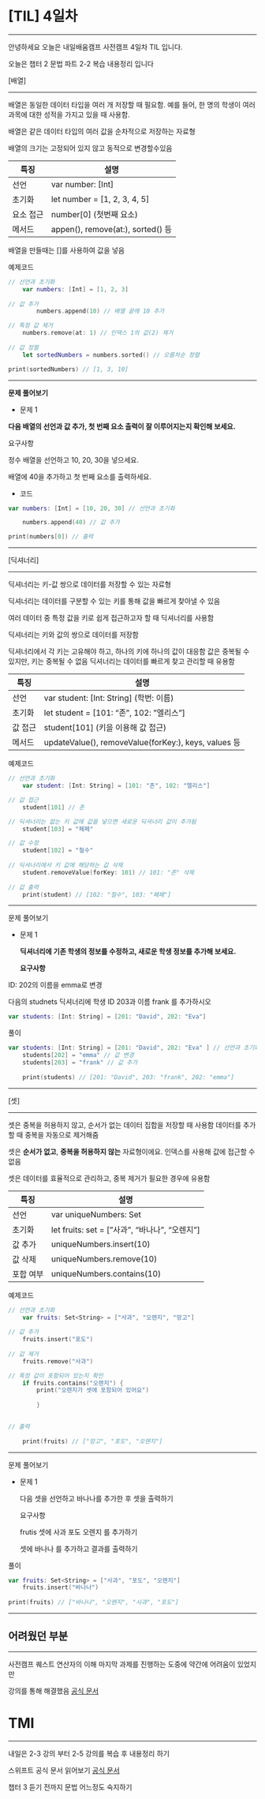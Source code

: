 # [TIL] 4일차

---

안녕하세요 오늘은 내일배움캠프 사전캠프 4일차 TIL 입니다.

오늘은 챕터 2 문법 파트 2-2 복습 내용정리 입니다

[배열]

---

배열은 동일한 데이터 타입을 여러 개 저장할 때 필요함.
예를 들어, 한 명의 학생이 여러 과목에 대한 성적을 가지고 있을 때 사용함.

배열은 같은 데이터 타입의 여러 값을 순차적으로 저장하는 자료형

배열의 크기는 고정되어 있지 않고 동적으로 변경할수있음

| 특징 | 설명 |
| --- | --- |
| 선언 | var number: [Int] |
| 초기화 | let number = [1, 2, 3, 4, 5] |
| 요소 접근 | number[0] (첫번째 요소) |
| 메서드 | appen(), remove(at:), sorted() 등 |

배열을 만들때는 []를 사용하여 값을 넣음

예제코드

```swift
// 선언과 초기화
    var numbers: [Int] = [1, 2, 3]
    
// 값 추가
        numbers.append(10) // 배열 끝에 10 추가

// 특정 값 제거
    numbers.remove(at: 1) // 인덱스 1의 값(2) 제거
    
// 값 정렬
    let sortedNumbers = numbers.sorted() // 오름차순 정렬

print(sortedNumbers) // [1, 3, 10]
```

---

**문제 풀어보기**

- 문제 1

**다음 배열의 선언과 값 추가, 첫 번째 요소 출력이 잘 이루어지는지 확인해 보세요.**

요구사항

정수 배열을 선언하고 10, 20, 30을 넣으세요.

배열에 40을 추가하고 첫 번째 요소를 출력하세요.

- 코드

```swift
var numbers: [Int] = [10, 20, 30] // 선언과 초기화

	numbers.append(40) // 값 추가

print(numbers[0]) // 출력
```

---

[딕셔너리]

---

딕셔너리는 키-값 쌍으로 데이터를 저장할 수 있는 자료형

딕셔너리는 데이터를 구분할 수 있는 키를 통해 값을 빠르게 찾아낼 수 있음

여러 데이터 중 특정 값을 키로 쉽게 접근하고자 할 때 딕셔너리를 사용함

딕셔너리는 키와 값의 쌍으로 데이터를 저장함

딕셔너리에서 각 키는 고유해야 하고,
하나의 키에 하나의 값이 대응함 값은 중복될 수 있지만,
키는 중복될 수 없음 딕셔너리는 데이터를 빠르게 찾고 관리할 때 유용함

| 특징 | 설명 |
| --- | --- |
| 선언 | var student: [Int: String] (학번: 이름) |
| 초기화 | let student = [101: “존”, 102: ”엘리스”] |
| 값 접근 | student[101]  (키을 이용해 값 접근) |
| 메서드 | updateValue(), removeValue(forKey:), keys, values 등 |

예제코드

```swift
// 선언과 초기화
	var student: [Int: String] = [101: "존", 102: "엘리스"]

// 값 접근
	student[101] // 존

// 딕셔너리는 없는 키 값에 값을 넣으면 새로운 딕셔너리 값이 추가됨
	student[103] = "페페"

// 값 수정
	student[102] = "철수"
	
// 딕셔너리에서 키 값에 해당하는 값 삭제
	student.removeValue(forKey: 101) // 101: "존" 삭제
	
// 값 출력
	print(student) // [102: "철수", 103: "페페"]
```

---

문제 풀어보기

- 문제 1

   **딕셔너리에 기존 학생의 정보를 수정하고, 새로운 학생 정보를 추가해 보세요.**

     **요구사항**

ID: 202의 이름을 emma로 변경

다음의 studnets 딕셔너리에 학생 ID 203과 이름 frank 를 추가하시오

```swift
var students: [Int: String] = [201: "David", 202: "Eva"]
```

풀이

```swift
var students: [Int: String] = [201: "David", 202: "Eva" ] // 선언과 초기화
	students[202] = "emma" // 값 변경
	students[203] = "frank" // 값 추가
	
	print(students) // [201: "David", 203: "frank", 202: "emma"]
```

     

---

[셋]

---

셋은 중복을 허용하지 않고, 순서가 없는 데이터 집합을 저장할 때 사용함
데이터를 추가할 때 중복을 자동으로 제거해줌

셋은 **순서가 없고**, **중복을 허용하지 않는** 자료형이에요. 인덱스를 사용해 값에 접근할 수 없음

셋은 데이터를 효율적으로 관리하고, 중복 제거가 필요한 경우에 유용함

| 특징 | 설명 |
| --- | --- |
| 선언 | var uniqueNumbers: Set<Int> |
| 초기화 | let fruits: set = [”사과”, “바나나”, “오렌지”] |
| 값 추가 | uniqueNumbers.insert(10) |
| 값 삭제 | uniqueNumbers.remove(10) |
| 포합 여부 | uniqueNumbers.contains(10) |

예제코드

```swift
// 선언과 초기화
    var fruits: Set<String> = ["사과", "오렌지", "망고"]
    
// 값 추가
    fruits.insert("포도")
    
// 값 제거
    fruits.remove("사과")

// 특정 값이 포함되어 있는지 확인
    if fruits.contains("오렌지") {
        print("오렌지가 셋에 포함되어 있어요")
            
        }

     
// 출력
    
    print(fruits) // ["망고", "포도", "오렌지"]

```

---

문제 풀어보기

- 문제 1
    
    다음 셋을 선언하고 바나나를 추가한 후 셋을 출력하기
    
    요구사항
    
     frutis 셋에 사과 포도 오렌지 를 추가하기
    
    셋에 바나나 를 추가하고 결과를 출력하기 
    

풀이

```swift
var fruits: Set<String> = ["사과", "포도", "오렌지"]
	fruits.insert("바나나")
	
print(fruits) // ["바나나", "오렌지", "사과", "포도"]
```

---

## 어려웠던 부분

---

사전캠프 퀘스트 연산자의 이해 마지막 과제를 진행하는 도중에 약간에 어려움이 있었지만

강의를 통해 해결했음   [공식 문서](https://docs.swift.org/swift-book/documentation/the-swift-programming-language)

# TMI

---

내일은 2-3 강의 부터 2-5 강의를 복습 후 내용정리 하기

스위프트 공식 문서 읽어보기  [공식 문서](https://docs.swift.org/swift-book/documentation/the-swift-programming-language)

챕터 3 듣기 전까지 문법 어느정도 숙지하기